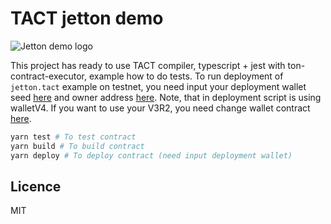 # TACT jetton demo

![Jetton demo logo](https://ipfs.io/ipfs/QmbPZjC1tuP6ickCCBtoTCQ9gc3RpkbKx7C1LMYQdcLwti)

This project has ready to use TACT compiler, typescript + jest with ton-contract-executor, example how to do tests.
To run deployment of `jetton.tact` example on testnet, you need input your deployment wallet seed [here](https://github.com/Reveloper/tact-jetton/blob/main/sources/jetton.deploy.ts#L20) and owner address [here](https://github.com/Reveloper/tact-jetton/blob/main/sources/jetton.deploy.ts#L46).
Note, that in deployment script is using walletV4. If you want to use your V3R2, you need change wallet contract [here](https://github.com/Reveloper/tact-jetton/blob/main/sources/jetton.deploy.ts#L31).

```bash
yarn test # To test contract
yarn build # To build contract
yarn deploy # To deploy contract (need input deployment wallet)
```

## Licence

MIT
